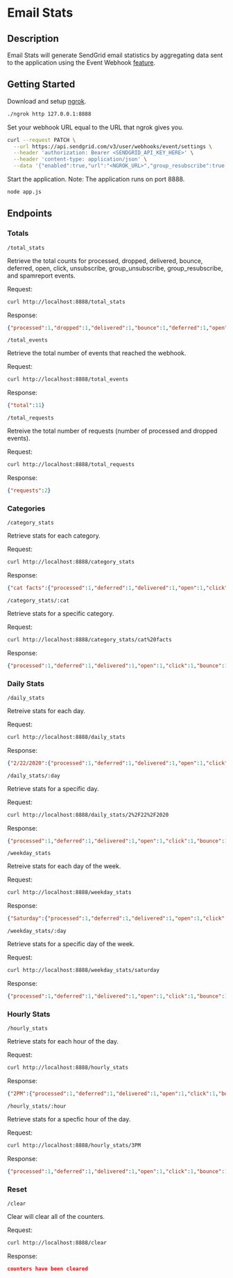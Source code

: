 # Email Stats

## Description

Email Stats will generate SendGrid email statistics by aggregating data sent to the application using the Event Webhook [feature](https://sendgrid.com/docs/for-developers/tracking-events/event).

## Getting Started

Download and setup [ngrok](https://ngrok.com/download).

```bash
./ngrok http 127.0.0.1:8888
```

Set your webhook URL equal to the URL that ngrok gives you.

```bash
curl --request PATCH \
  --url https://api.sendgrid.com/v3/user/webhooks/event/settings \
  --header 'authorization: Bearer <SENDGRID_API_KEY_HERE>' \
  --header 'content-type: application/json' \
  --data '{"enabled":true,"url":"<NGROK_URL>","group_resubscribe":true,"delivered":true,"group_unsubscribe":true,"spam_report":true,"bounce":true,"deferred":true,"unsubscribe":true,"processed":true,"open":true,"click":true,"dropped":true}'
```

Start the application. Note: The application runs on port 8888.

```bash
node app.js
```

## Endpoints

### Totals

`/total_stats`

Retrieve the total counts for processed, dropped, delivered, bounce, deferred, open, click, unsubscribe, group_unsubscribe, group_resubscribe, and spamreport events.

Request:

```bash
curl http://localhost:8888/total_stats
```

Response:

```json
{"processed":1,"dropped":1,"delivered":1,"bounce":1,"deferred":1,"open":1,"click":1,"unsubscribe":1,"group_unsubscribe":1,"group_resubscribe":1,"spamreport":1}
```

`/total_events`

Retrieve the total number of events that reached the webhook.

Request:

```bash
curl http://localhost:8888/total_events
```

Response:

```json
{"total":11}
```

`/total_requests`

Retreive the total number of requests (number of processed and dropped events).

Request:

```bash
curl http://localhost:8888/total_requests
```

Response:

```json
{"requests":2}
```

### Categories

`/category_stats`

Retrieve stats for each category.

Request:

```bash
curl http://localhost:8888/category_stats
```

Response:

```json
{"cat facts":{"processed":1,"deferred":1,"delivered":1,"open":1,"click":1,"bounce":1,"dropped":1,"spamreport":1,"unsubscribe":1,"group_unsubscribe":1,"group_resubscribe":1}}
```

`/category_stats/:cat`

Retrieve stats for a specific category.

Request:

```bash
curl http://localhost:8888/category_stats/cat%20facts
```

Response:

```json
{"processed":1,"deferred":1,"delivered":1,"open":1,"click":1,"bounce":1,"dropped":1,"spamreport":1,"unsubscribe":1,"group_unsubscribe":1,"group_resubscribe":1}
```

### Daily Stats

`/daily_stats`

Retreive stats for each day.

Request:

```bash
curl http://localhost:8888/daily_stats
```

Response:

```json
{"2/22/2020":{"processed":1,"deferred":1,"delivered":1,"open":1,"click":1,"bounce":1,"dropped":1,"spamreport":1,"unsubscribe":1,"group_unsubscribe":1,"group_resubscribe":1}}
```

`/daily_stats/:day`

Retrieve stats for a specific day.

Request:

```bash
curl http://localhost:8888/daily_stats/2%2F22%2F2020
```

Response:

```json
{"processed":1,"deferred":1,"delivered":1,"open":1,"click":1,"bounce":1,"dropped":1,"spamreport":1,"unsubscribe":1,"group_unsubscribe":1,"group_resubscribe":1}
```

`/weekday_stats`

Retreive stats for each day of the week.

Request:

```bash
curl http://localhost:8888/weekday_stats
```

Response:

```json
{"Saturday":{"processed":1,"deferred":1,"delivered":1,"open":1,"click":1,"bounce":1,"dropped":1,"spamreport":1,"unsubscribe":1,"group_unsubscribe":1,"group_resubscribe":1}}
```

`/weekday_stats/:day`

Retrieve stats for a specific day of the week.

Request:

```bash
curl http://localhost:8888/weekday_stats/saturday
```

Response:

```json
{"processed":1,"deferred":1,"delivered":1,"open":1,"click":1,"bounce":1,"dropped":1,"spamreport":1,"unsubscribe":1,"group_unsubscribe":1,"group_resubscribe":1}
```

### Hourly Stats

`/hourly_stats`

Retrieve stats for each hour of the day.

Request:

```bash
curl http://localhost:8888/hourly_stats
```

Response:

```json
{"2PM":{"processed":1,"deferred":1,"delivered":1,"open":1,"click":1,"bounce":1,"dropped":1,"spamreport":1,"unsubscribe":1,"group_unsubscribe":1,"group_resubscribe":1},"3PM":{"processed":1,"deferred":1,"delivered":1,"open":1,"click":1,"bounce":1,"dropped":1,"spamreport":1,"unsubscribe":1,"group_unsubscribe":1,"group_resubscribe":1}}
```

`/hourly_stats/:hour`

Retrieve stats for a specfic hour of the day.

Request:

```bash
curl http://localhost:8888/hourly_stats/3PM
```

Response:

```json
{"processed":1,"deferred":1,"delivered":1,"open":1,"click":1,"bounce":1,"dropped":1,"spamreport":1,"unsubscribe":1,"group_unsubscribe":1,"group_resubscribe":1}
```

### Reset

`/clear`

Clear will clear all of the counters.

Request:

```bash
curl http://localhost:8888/clear
```

Response:

```json
counters have been cleared
```
